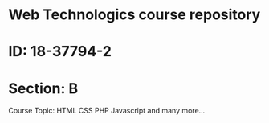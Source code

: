 # Web Technologics course repository
# ID: 18-37794-2
# Section: B
Course Topic:
 HTML
 CSS
 PHP
 Javascript
 and many more...
 
 
